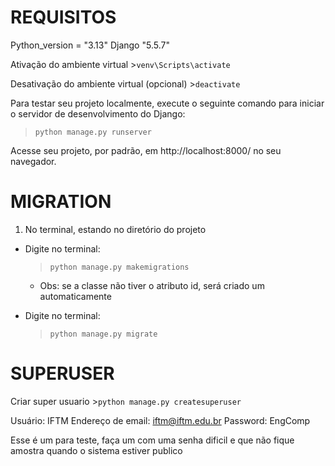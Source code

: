 # REQUISITOS
Python_version = "3.13"
Django "5.5.7"

Ativação do ambiente virtual 
    >``venv\Scripts\activate``
 
Desativação do ambiente virtual (opcional)
    >``deactivate``

Para testar seu projeto localmente, execute o seguinte comando para iniciar o servidor de desenvolvimento do Django:

   >``python manage.py runserver``

Acesse seu projeto, por padrão, em http://localhost:8000/ no seu navegador.

# MIGRATION
1. No terminal, estando no diretório do projeto  
- Digite  no terminal:
    > ``python manage.py makemigrations``
    - Obs: se a classe não tiver o atributo id, será criado um automaticamente

- Digite no terminal:
    >``python manage.py migrate``

# SUPERUSER
Criar super usuario
    >`python manage.py createsuperuser`

Usuário: IFTM
Endereço de email: iftm@iftm.edu.br
Password: EngComp

Esse é um para teste, faça um com uma senha dificil e que não fique amostra quando o sistema estiver publico